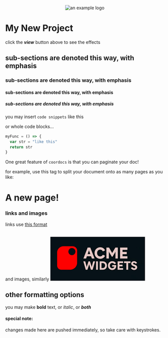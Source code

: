 <center>
    
![an example logo](https://srmcgann.github.io/sandbox/example.jpg)

</center>

    
# My New Project
    
click the ***view*** button above to see the effects


## sub-sections are denoted this way, with emphasis
### sub-sections are denoted this way, with emphasis
#### sub-sections are denoted this way, with emphasis
##### sub-sections are denoted this way, with emphasis


you may insert ``code snippets`` like this

or whole code blocks...

```js
myFunc = () => {
  var str = "like this"
  return str
}
```

One great feature of ``coordocs`` is that you can paginate your doc!

for example, use this tag to split your document
onto as many pages as you like:

<pagebreak/>

# A new page!

### links and images

links use [this format](https://github.com)<br><br>

and images, similarly
![an example logo](example.jpg)

## other formatting options
you may make **bold** text, or *italic*, or ***both***

#### special note:
changes made here are pushed immediately, so take care with keystrokes.


